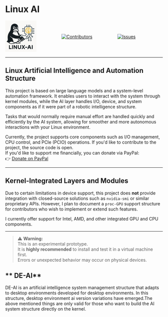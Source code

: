 # Linux AI
<div style="display: flex; align-items: center; gap: 80px;">
  <!-- Logo -->
  <a href="https://github.com/Zamanhuseyinli/Linux-AI/releases" target="_blank" rel="noopener noreferrer">
    <img src="https://raw.githubusercontent.com/Zamanhuseyinli/Linux-AI/refs/heads/main/LINUX-AI-LOGO.png" alt="Linux Collaboration AI" width="100" />
  </a>

  <!-- Contributors Badge -->
  <a href="https://github.com/Zamanhuseyinli/Linux-AI/graphs/contributors" target="_blank" rel="noopener noreferrer" style="display: inline-flex; align-items: center;">
    <img src="https://img.shields.io/github/contributors/Zamanhuseyinli/Linux-AI?color=green&style=flat-square" alt="Contributors" />
  </a>

  <!-- Issues Badge -->
  <a href="https://github.com/Zamanhuseyinli/Linux-AI/issues" target="_blank" rel="noopener noreferrer" style="display: inline-flex; align-items: center;">
    <img src="https://img.shields.io/github/issues/Zamanhuseyinli/Linux-AI?color=red&style=flat-square" alt="Issues" />
  </a>
</div>

<hr>




## **Linux Artificial Intelligence and Automation Structure**

This project is based on large language models and a system-level automation framework. It enables users to interact with the system through kernel modules, while the AI layer handles I/O, device, and system components as if it were part of a robotic intelligence structure.

Tasks that would normally require manual effort are handled quickly and efficiently by the AI system, allowing for smoother and more autonomous interactions with your Linux environment.

Currently, the project supports core components such as I/O management, CPU control, and PCIe (PCIO) operations. If you'd like to contribute to the project, the source code is open.  
If you'd like to support me financially, you can donate via PayPal:  
👉 [Donate on PayPal](https://www.paypal.com/donate/?hosted_button_id=NKPHAU3NY3GZU)

---

## **Kernel-Integrated Layers and Modules**

Due to certain limitations in device support, this project does **not** provide integration with closed-source solutions such as `nvidia-smi` or similar proprietary APIs. However, I plan to document a `proc-GPU` support structure for contributors who wish to implement or extend such features.

I currently offer support for Intel, AMD, and other integrated GPU and CPU components.



---

> ⚠️ **Warning:**  
> This is an experimental prototype.  
> It is **highly recommended** to install and test it in a virtual machine first.  
> Errors or unexpected behavior may occur on physical devices.

## ** DE-AI**
DE-AI is an artificial intelligence system management structure that adapts to desktop environments developed for desktop environments. In this structure, desktop environment ai version variations have emerged.The above mentioned things are only valid for those who want to build the AI ​​system structure directly on the kernel.




